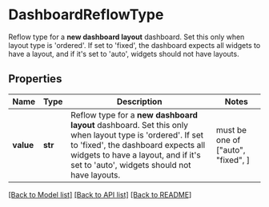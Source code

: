 # DashboardReflowType

Reflow type for a **new dashboard layout** dashboard. Set this only when layout type is 'ordered'. If set to 'fixed', the dashboard expects all widgets to have a layout, and if it's set to 'auto', widgets should not have layouts.

## Properties
Name | Type | Description | Notes
------------ | ------------- | ------------- | -------------
**value** | **str** | Reflow type for a **new dashboard layout** dashboard. Set this only when layout type is &#39;ordered&#39;. If set to &#39;fixed&#39;, the dashboard expects all widgets to have a layout, and if it&#39;s set to &#39;auto&#39;, widgets should not have layouts. |  must be one of ["auto", "fixed", ]

[[Back to Model list]](README.md#documentation-for-models) [[Back to API list]](README.md#documentation-for-api-endpoints) [[Back to README]](README.md)


